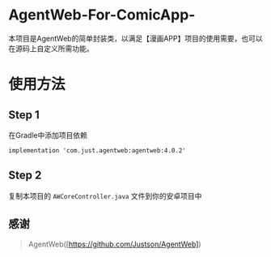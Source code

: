 # AgentWeb-For-ComicApp-
本项目是AgentWeb的简单封装类，以满足【漫画APP】项目的使用需要，也可以在源码上自定义所需功能。

# 使用方法

## Step 1

在Gradle中添加项目依赖

```
implementation 'com.just.agentweb:agentweb:4.0.2'
```

## Step 2

复制本项目的 ```AWCoreController.java``` 文件到你的安卓项目中

## 感谢

> AgentWeb([https://github.com/Justson/AgentWeb])
